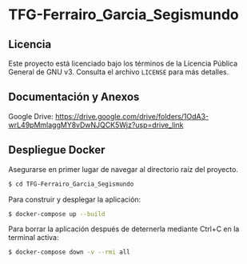 <!-- MultiLingQuiz is part of Segimundo Ferrairó García.

Segimundo Ferrairó García is free software: you can redistribute it and/or modify it under the terms 
of the GNU General Public License as published by the Free Software Foundation, 
either version 3 of the License, or (at your option) any later version.

Segimundo Ferrairó García is distributed in the hope that it will be useful, but WITHOUT ANY WARRANTY; 
without even the implied warranty of MERCHANTABILITY or FITNESS FOR A PARTICULAR PURPOSE. 
See the GNU General Public License for more details.

You should have received a copy of the GNU General Public License along with Segimundo Ferrairó García. 
If not, see <https://www.gnu.org/licenses/>. -->

# TFG-Ferrairo_Garcia_Segismundo

## Licencia

Este proyecto está licenciado bajo los términos de la Licencia Pública General de GNU v3. Consulta el archivo `LICENSE` para más detalles.

## Documentación y Anexos
Google Drive: <https://drive.google.com/drive/folders/1OdA3-wrL49pMmlaggMY8vDwNJQCK5Wjz?usp=drive_link>

## Despliegue Docker


Asegurarse en primer lugar de navegar al directorio raíz del proyecto.
```bash
$ cd TFG-Ferrairo_Garcia_Segismundo
```	

Para construir y desplegar la aplicación:
```bash
$ docker-compose up --build
```

Para borrar la aplicación después de deternerla mediante Ctrl+C en la terminal activa:
```bash
$ docker-compose down -v --rmi all
```